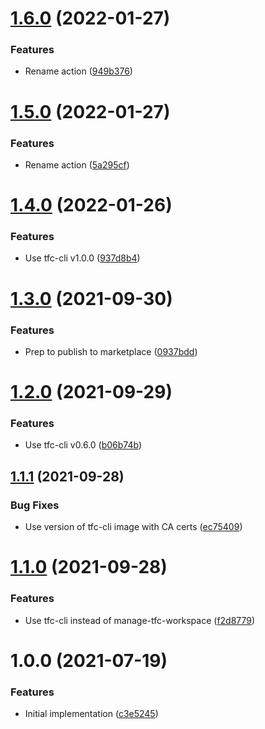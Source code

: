 # [1.6.0](https://github.com/cbsinteractive/check-tfc-workspace-existence-action/compare/1.5.0...1.6.0) (2022-01-27)


### Features

* Rename action ([949b376](https://github.com/cbsinteractive/check-tfc-workspace-existence-action/commit/949b3768d3a3db6c5969c6972533f8846e556dd4))

# [1.5.0](https://github.com/cbsinteractive/check-tfc-workspace-existence-action/compare/1.4.0...1.5.0) (2022-01-27)


### Features

* Rename action ([5a295cf](https://github.com/cbsinteractive/check-tfc-workspace-existence-action/commit/5a295cf7ce6c0eca4c71934bfeaa8f32d09e8e8b))

# [1.4.0](https://github.com/cbsinteractive/check-tfc-workspace-existence-action/compare/1.3.0...1.4.0) (2022-01-26)


### Features

* Use tfc-cli v1.0.0 ([937d8b4](https://github.com/cbsinteractive/check-tfc-workspace-existence-action/commit/937d8b49587fc4875d7b3768410ca74599529419))

# [1.3.0](https://github.com/cbsinteractive/check-tfc-workspace-existence-action/compare/1.2.0...1.3.0) (2021-09-30)


### Features

* Prep to publish to marketplace ([0937bdd](https://github.com/cbsinteractive/check-tfc-workspace-existence-action/commit/0937bdd769ed886698c7e07936aa5bf97f195a4d))

# [1.2.0](https://github.com/cbsinteractive/check-tfc-workspace-existence/compare/1.1.1...1.2.0) (2021-09-29)


### Features

* Use tfc-cli v0.6.0 ([b06b74b](https://github.com/cbsinteractive/check-tfc-workspace-existence/commit/b06b74b0bd65ec2292894c28b764d7462ccd6a68))

## [1.1.1](https://github.com/cbsinteractive/check-tfc-workspace-existence/compare/1.1.0...1.1.1) (2021-09-28)


### Bug Fixes

* Use version of tfc-cli image with CA certs ([ec75409](https://github.com/cbsinteractive/check-tfc-workspace-existence/commit/ec75409d486c0184d07b3b3841bb3404fc3a8943))

# [1.1.0](https://github.com/cbsinteractive/check-tfc-workspace-existence/compare/1.0.0...1.1.0) (2021-09-28)


### Features

* Use tfc-cli instead of manage-tfc-workspace ([f2d8779](https://github.com/cbsinteractive/check-tfc-workspace-existence/commit/f2d877990b05cb02858540be7e6699a528930b7b))

# 1.0.0 (2021-07-19)


### Features

* Initial implementation ([c3e5245](https://github.com/cbsinteractive/get-tfc-workspace-action/commit/c3e5245b0f8476a236f9baddd7bad0317cd4e067))
